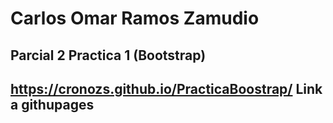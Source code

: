 # Carlos Omar Ramos Zamudio
## Parcial 2 Practica 1 (Bootstrap)
## https://cronozs.github.io/PracticaBoostrap/ Link a githupages